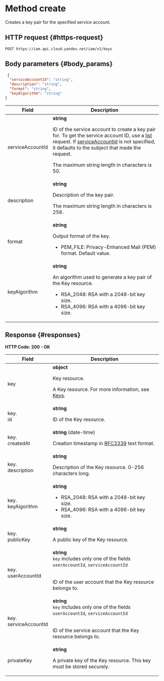 # Method create
Creates a key pair for the specified service account.
 

 
## HTTP request {#https-request}
```
POST https://iam.api.cloud.yandex.net/iam/v1/keys
```
 
## Body parameters {#body_params}
 
```json 
 {
  "serviceAccountId": "string",
  "description": "string",
  "format": "string",
  "keyAlgorithm": "string"
}
```

 
Field | Description
--- | ---
serviceAccountId | **string**<br><p>ID of the service account to create a key pair for. To get the service account ID, use a <a href="/docs/iam/api-ref/ServiceAccount/list">list</a> request. If <a href="/docs/iam/api-ref/Key/create#body_params">serviceAccountId</a> is not specified, it defaults to the subject that made the request.</p> <p>The maximum string length in characters is 50.</p> 
description | **string**<br><p>Description of the key pair.</p> <p>The maximum string length in characters is 256.</p> 
format | **string**<br><p>Output format of the key.</p> <ul> <li>PEM_FILE: Privacy-Enhanced Mail (PEM) format. Default value.</li> </ul> 
keyAlgorithm | **string**<br><p>An algorithm used to generate a key pair of the Key resource.</p> <ul> <li>RSA_2048: RSA with a 2048-bit key size.</li> <li>RSA_4096: RSA with a 4096-bit key size.</li> </ul> 
 
## Response {#responses}
**HTTP Code: 200 - OK**


 
Field | Description
--- | ---
key | **object**<br><p>Key resource.</p> <p>A Key resource. For more information, see <a href="/docs/iam/concepts/users/service-accounts#keys">Keys</a>.</p> 
key.<br>id | **string**<br><p>ID of the Key resource.</p> 
key.<br>createdAt | **string** (date-time)<br><p>Creation timestamp in <a href="https://www.ietf.org/rfc/rfc3339.txt">RFC3339</a> text format.</p> 
key.<br>description | **string**<br><p>Description of the Key resource. 0-256 characters long.</p> 
key.<br>keyAlgorithm | **string**<br><ul> <li>RSA_2048: RSA with a 2048-bit key size.</li> <li>RSA_4096: RSA with a 4096-bit key size.</li> </ul> 
key.<br>publicKey | **string**<br><p>A public key of the Key resource.</p> 
key.<br>userAccountId | **string** <br>`key` includes only one of the fields `userAccountId`, `serviceAccountId`<br><br><p>ID of the user account that the Key resource belongs to.</p> 
key.<br>serviceAccountId | **string** <br>`key` includes only one of the fields `userAccountId`, `serviceAccountId`<br><br><p>ID of the service account that the Key resource belongs to.</p> 
privateKey | **string**<br><p>A private key of the Key resource. This key must be stored securely.</p> 